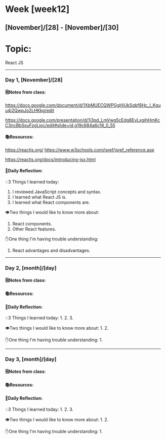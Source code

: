 # Week [week12]
## [November]/[28] - [November]/[30]

# Topic:
React JS
___

### Day 1, [November]/[28]

#### 🗒️Notes from class:
https://docs.google.com/document/d/1XbMUECQWPGgHiUkSgbf8Hc_l_Kguu4j2QwpJo2LHKkg/edit

https://docs.google.com/presentation/d/1i3pd_LmVwg5cEdg8EvLxgjhHmKcC3ncBbSxuFzgLjoc/edit#slide=id.g19c684a6c18_0_55
#### 📚Resources:
https://reactjs.org/
https://www.w3schools.com/jsref/jsref_reference.asp

https://reactjs.org/docs/introducing-jsx.html

#### 💭Daily Reflection:

💡3 Things I learned today:
1. I reviewed JavaScript concepts and syntax.
2. I learned what React JS is.
3. I learned what React components are.

👁️Two things I would like to know more about:
1. React components.
2. Other React features.

✋One thing I'm having trouble understanding:
1. React advantages and disadvantages.


___

### Day 2, [month]/[day] 

#### 🗒️Notes from class:

#### 📚Resources:


#### 💭Daily Reflection:

💡3 Things I learned today:
1. 
2. 
3. 

👁️Two things I would like to know more about:
1. 
2. 

✋One thing I'm having trouble understanding:
1. 

___

### Day 3, [month]/[day]
#### 🗒️Notes from class:

#### 📚Resources:


#### 💭Daily Reflection:

💡3 Things I learned today:
1. 
2. 
3. 

👁️Two things I would like to know more about:
1. 
2. 

✋One thing I'm having trouble understanding:
1. 
 


